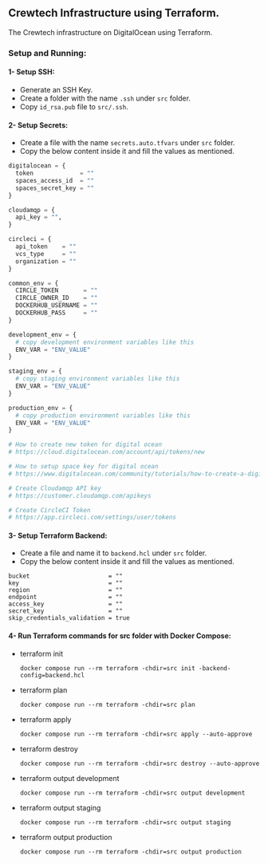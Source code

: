 ## Crewtech Infrastructure using Terraform.

The Crewtech infrastructure on DigitalOcean using Terraform.

### Setup and Running:

#### 1- Setup SSH:

- Generate an SSH Key.
- Create a folder with the name `.ssh` under `src` folder.
- Copy `id_rsa.pub` file to `src/.ssh`.

#### 2- Setup Secrets:

- Create a file with the name `secrets.auto.tfvars` under `src` folder.
- Copy the below content inside it and fill the values as mentioned.

```terraform
digitalocean = {
  token             = ""
  spaces_access_id  = ""
  spaces_secret_key = ""
}

cloudamqp = {
  api_key = "",
}

circleci = {
  api_token    = ""
  vcs_type     = ""
  organization = ""
}

common_env = {
  CIRCLE_TOKEN       = ""
  CIRCLE_OWNER_ID    = ""
  DOCKERHUB_USERNAME = ""
  DOCKERHUB_PASS     = ""
}

development_env = {
  # copy development environment variables like this
  ENV_VAR = "ENV_VALUE"
}

staging_env = {
  # copy staging environment variables like this
  ENV_VAR = "ENV_VALUE"
}

production_env = {
  # copy production environment variables like this
  ENV_VAR = "ENV_VALUE"
}

# How to create new token for digital ocean
# https://cloud.digitalocean.com/account/api/tokens/new

# How to setup space key for digital ocean
# https://www.digitalocean.com/community/tutorials/how-to-create-a-digitalocean-space-and-api-key

# Create Cloudamqp API key
# https://customer.cloudamqp.com/apikeys

# Create CircleCI Token
# https://app.circleci.com/settings/user/tokens
```

#### 3- Setup Terraform Backend:

- Create a file and name it to `backend.hcl` under `src` folder.
- Copy the below content inside it and fill the values as mentioned.

```hcl
bucket                      = ""
key                         = ""
region                      = ""
endpoint                    = ""
access_key                  = ""
secret_key                  = ""
skip_credentials_validation = true
```

#### 4- Run Terraform commands for src folder with Docker Compose:

- terraform init
    ```shell
    docker compose run --rm terraform -chdir=src init -backend-config=backend.hcl
    ```
- terraform plan
    ```shell
    docker compose run --rm terraform -chdir=src plan
    ```
- terraform apply
    ```shell
    docker compose run --rm terraform -chdir=src apply --auto-approve
    ```
- terraform destroy
    ```shell
    docker compose run --rm terraform -chdir=src destroy --auto-approve
    ```
- terraform output development
    ```shell
    docker compose run --rm terraform -chdir=src output development
    ```
- terraform output staging
    ```shell
    docker compose run --rm terraform -chdir=src output staging
    ```
- terraform output production
    ```shell
    docker compose run --rm terraform -chdir=src output production
    ```
